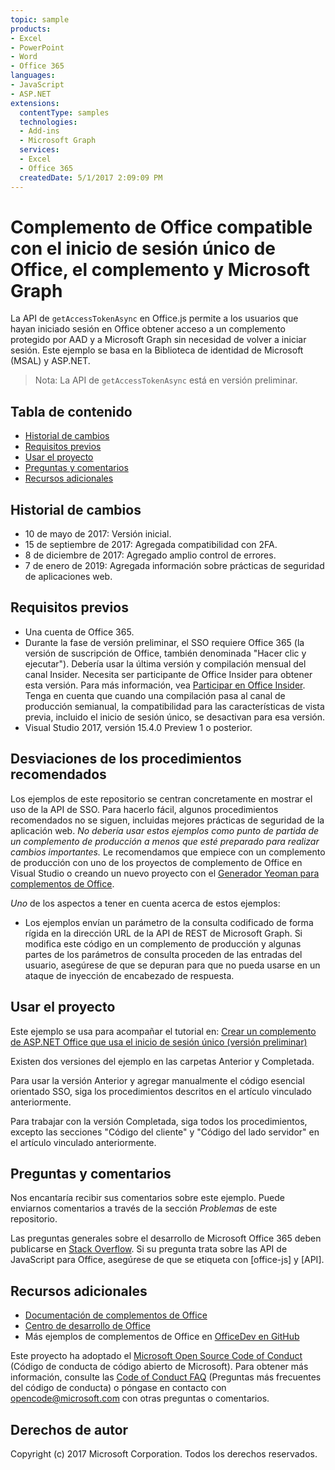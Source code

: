 ```yaml
---
topic: sample
products:
- Excel
- PowerPoint
- Word
- Office 365
languages:
- JavaScript
- ASP.NET
extensions:
  contentType: samples
  technologies:
  - Add-ins
  - Microsoft Graph
  services:
  - Excel
  - Office 365
  createdDate: 5/1/2017 2:09:09 PM
---
```

# <a name="office-add-in-that-that-supports-single-sign-on-to-office-the-add-in-and-microsoft-graph"></a>Complemento de Office compatible con el inicio de sesión único de Office, el complemento y Microsoft Graph

La API de `getAccessTokenAsync` en Office.js permite a los usuarios que hayan iniciado sesión en Office obtener acceso a un complemento protegido por AAD y a Microsoft Graph sin necesidad de volver a iniciar sesión. Este ejemplo se basa en la Biblioteca de identidad de Microsoft (MSAL) y ASP.NET. 

 > Nota: La API de `getAccessTokenAsync` está en versión preliminar.

## <a name="table-of-contents"></a>Tabla de contenido
* [Historial de cambios](#change-history)
* [Requisitos previos](#prerequisites)
* [Usar el proyecto](#to-use-the-project)
* [Preguntas y comentarios](#questions-and-comments)
* [Recursos adicionales](#additional-resources)

## <a name="change-history"></a>Historial de cambios

* 10 de mayo de 2017: Versión inicial.
* 15 de septiembre de 2017: Agregada compatibilidad con 2FA.
* 8 de diciembre de 2017: Agregado amplio control de errores.
* 7 de enero de 2019: Agregada información sobre prácticas de seguridad de aplicaciones web.

## <a name="prerequisites"></a>Requisitos previos

* Una cuenta de Office 365.
* Durante la fase de versión preliminar, el SSO requiere Office 365 (la versión de suscripción de Office, también denominada "Hacer clic y ejecutar"). Debería usar la última versión y compilación mensual del canal Insider. Necesita ser participante de Office Insider para obtener esta versión. Para más información, vea [Participar en Office Insider](https://products.office.com/office-insider?tab=tab-1). Tenga en cuenta que cuando una compilación pasa al canal de producción semianual, la compatibilidad para las características de vista previa, incluido el inicio de sesión único, se desactivan para esa versión.
* Visual Studio 2017, versión 15.4.0 Preview 1 o posterior.

## <a name="deviations-from-best-practices"></a>Desviaciones de los procedimientos recomendados

Los ejemplos de este repositorio se centran concretamente en mostrar el uso de la API de SSO. Para hacerlo fácil, algunos procedimientos recomendados no se siguen, incluidas mejores prácticas de seguridad de la aplicación web. *No debería usar estos ejemplos como punto de partida de un complemento de producción a menos que esté preparado para realizar cambios importantes.* Le recomendamos que empiece con un complemento de producción con uno de los proyectos de complemento de Office en Visual Studio o creando un nuevo proyecto con el [Generador Yeoman para complementos de Office](https://github.com/OfficeDev/generator-office).

_Uno_ de los aspectos a tener en cuenta acerca de estos ejemplos:

* Los ejemplos envían un parámetro de la consulta codificado de forma rígida en la dirección URL de la API de REST de Microsoft Graph. Si modifica este código en un complemento de producción y algunas partes de los parámetros de consulta proceden de las entradas del usuario, asegúrese de que se depuran para que no pueda usarse en un ataque de inyección de encabezado de respuesta.

## <a name="to-use-the-project"></a>Usar el proyecto

Este ejemplo se usa para acompañar el tutorial en: [Crear un complemento de ASP.NET Office que usa el inicio de sesión único (versión preliminar)](https://dev.office.com/docs/add-ins/develop/create-sso-office-add-ins-aspnet)

Existen dos versiones del ejemplo en las carpetas Anterior y Completada.

Para usar la versión Anterior y agregar manualmente el código esencial orientado SSO, siga los procedimientos descritos en el artículo vinculado anteriormente.

Para trabajar con la versión Completada, siga todos los procedimientos, excepto las secciones "Código del cliente" y "Código del lado servidor" en el artículo vinculado anteriormente.

## <a name="questions-and-comments"></a>Preguntas y comentarios

Nos encantaría recibir sus comentarios sobre este ejemplo. Puede enviarnos comentarios a través de la sección *Problemas* de este repositorio.

Las preguntas generales sobre el desarrollo de Microsoft Office 365 deben publicarse en [Stack Overflow](http://stackoverflow.com/questions/tagged/office-js+API). Si su pregunta trata sobre las API de JavaScript para Office, asegúrese de que se etiqueta con [office-js] y [API].

## <a name="additional-resources"></a>Recursos adicionales

* [Documentación de complementos de Office](https://msdn.microsoft.com/es-es/library/office/jj220060.aspx)
* [Centro de desarrollo de Office](http://dev.office.com/)
* Más ejemplos de complementos de Office en [OfficeDev en GitHub](https://github.com/officedev)

Este proyecto ha adoptado el [Microsoft Open Source Code of Conduct](https://opensource.microsoft.com/codeofconduct/) (Código de conducta de código abierto de Microsoft). Para obtener más información, consulte las [Code of Conduct FAQ](https://opensource.microsoft.com/codeofconduct/faq/) (Preguntas más frecuentes del código de conducta) o póngase en contacto con [opencode@microsoft.com](mailto:opencode@microsoft.com) con otras preguntas o comentarios.

## <a name="copyright"></a>Derechos de autor
Copyright (c) 2017 Microsoft Corporation. Todos los derechos reservados.


